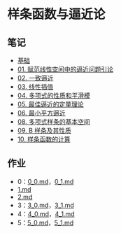 # 样条函数与逼近论

## 笔记

- [基础](notes/basic.md) 
- [01. 赋范线性空间中的逼近问题引论](notes/01_Introduction.md) 
- [02. 一致逼近](notes/02_UniformApproximation.md) 
- [03. 线性插值](notes/03_LinearInterpolation.md) 
- [04. 多项式的性质和平滑模](notes/04_Polynomial.md) 
- [05. 最佳逼近的定量理论](notes/05_Quantify.md) 
- [06. 最小平方逼近](notes/06_MinSquare.md) 
- [08. 多项式样条的基本空间](notes/08_PolynomialSpline.md) 
- [09. B 样条及其性质](notes/09_BSpline.md) 
- [10. 样条函数的计算](notes/10_CalSpline.md) 

## 作业

- 0：[0_0.md](homeworks/0_0.md)，[0_1.md](homeworks/0_1.md) 
- [1.md](homeworks/1.md) 
- [2.md](homeworks/2.md) 
- 3：[3_0.md](homeworks/3_0.md)，[3_1.md](homeworks/3_1.md) 
- 4：[4_0.md](homeworks/4_0.md)，[4_1.md](homeworks/4_1.md) 
- 5：[5_0.md](homeworks/5_0.md)，[5_1.md](homeworks/5_1.md) 

